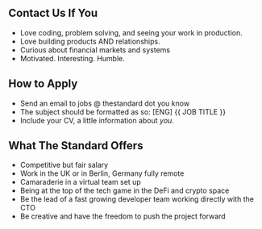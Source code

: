 ## Contact Us If You

- Love coding, problem solving, and seeing your work in production.
- Love building products AND relationships.
- Curious about financial markets and systems
- Motivated. Interesting. Humble. 

## How to Apply

- Send an email to jobs @ thestandard dot you know
- The subject should be formatted as so: [ENG] {{ JOB TITLE }}
- Include your CV, a little information about *you*.

## What The Standard Offers

- Competitive but fair salary 
- Work in the UK or in Berlin, Germany fully remote
- Camaraderie in a virtual team set up 
- Being at the top of the tech game in the DeFi and crypto space 
- Be the lead of a fast growing developer team working directly with the CTO 
- Be creative and have the freedom to push the project forward 
